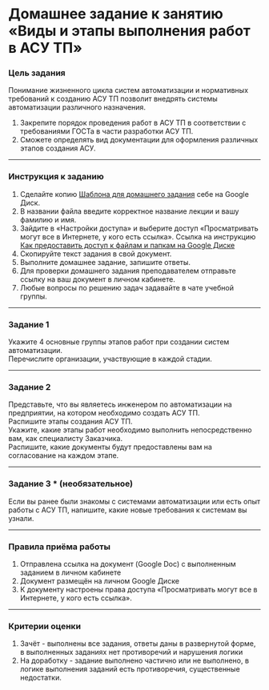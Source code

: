 # Домашнее задание к занятию «Виды и этапы выполнения работ в АСУ ТП»

### Цель задания

Понимание жизненного цикла систем автоматизации и нормативных требований к созданию АСУ ТП позволит внедрять системы автоматизации различного назначения.

1. Закрепите порядок проведения работ в АСУ ТП в соответствии с требованиями ГОСТа в части разработки АСУ ТП.
2. Сможете определять вид документации для оформления различных этапов создания АСУ.

------

### Инструкция к заданию

1. Сделайте копию [Шаблона для домашнего задания](https://docs.google.com/document/d/1eQaDidMnm0arni0-KQChTughQhTTQMqybyY2yDQFhDA/edit?usp=sharing) себе на Google Диск.
2. В названии файла введите корректное название лекции и вашу фамилию и имя.
3. Зайдите в «Настройки доступа» и выберите доступ «Просматривать могут все в Интернете, у кого есть ссылка». Ссылка на инструкцию [Как предоставить доступ к файлам и папкам на Google Диске](https://support.google.com/docs/answer/2494822?hl=ru&co=GENIE.Platform%3DDesktop)
4. Скопируйте текст задания в свой документ.
5. Выполните домашнее задание, запишите ответы.
6. Для проверки домашнего задания преподавателем отправьте ссылку на ваш документ в личном кабинете.
7. Любые вопросы по решению задач задавайте в чате учебной группы.

------
### Задание 1

Укажите 4 основные группы этапов работ при создании систем автоматизации.  
Перечислите организации, участвующие в каждой стадии.

------

### Задание 2

Представьте, что вы являетесь инженером по автоматизации на предприятии, на котором необходимо создать АСУ ТП.  
Распишите этапы создания АСУ ТП.  
Укажите, какие этапы работ необходимо выполнить непосредственно вам, как специалисту Заказчика.  
Распишите, какие документы будут предоставлены вам на согласование на каждом этапе. 

------

### Задание 3 * (необязательное)

Если вы ранее были знакомы с системами автоматизации или есть опыт работы с АСУ ТП, напишите, какие новые требования к системам вы узнали.

------

### Правила приёма работы

1. Отправлена ссылка на документ (Google Doc) с выполненным заданием в личном кабинете
2. Документ размещён на личном Google Диске
3. К документу настроены права доступа «Просматривать могут все в Интернете, у кого есть ссылка».

------

### Критерии оценки

1. Зачёт - выполнены все задания, ответы даны в развернутой форме, в выполненных заданиях нет противоречий и нарушения логики
2. На доработку - задание выполнено частично или не выполнено, в логике выполнения заданий есть противоречия, существенные недостатки.
